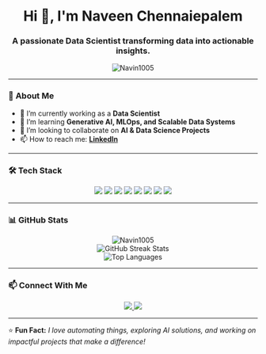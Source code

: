 <h1 align="center">Hi 👋, I'm Naveen Chennaiepalem</h1>
<h3 align="center">A passionate Data Scientist transforming data into actionable insights.</h3>

<p align="center">
  <img src="https://komarev.com/ghpvc/?username=Navin1005&label=Profile%20Views&color=0e75b6&style=flat" alt="Navin1005" />
</p>

---

### 🚀 **About Me**  
- 🔭 I’m currently working as a **Data Scientist**  
- 🌱 I’m learning **Generative AI, MLOps, and Scalable Data Systems**  
- 👯 I’m looking to collaborate on **AI & Data Science Projects**  
- 📫 How to reach me: **[LinkedIn](https://www.linkedin.com/in/naveen-chennaiepalem-657b19185/)**  

---

### 🛠️ **Tech Stack**
<p align="center">
  <img src="https://img.shields.io/badge/Python-3776AB?style=for-the-badge&logo=python&logoColor=white" />
  <img src="https://img.shields.io/badge/TensorFlow-FF6F00?style=for-the-badge&logo=tensorflow&logoColor=white" />
  <img src="https://img.shields.io/badge/Scikit--Learn-F7931E?style=for-the-badge&logo=scikit-learn&logoColor=white" />
  <img src="https://img.shields.io/badge/AWS-232F3E?style=for-the-badge&logo=amazon-aws&logoColor=white" />
  <img src="https://img.shields.io/badge/FAISS-0052CC?style=for-the-badge&logo=facebook&logoColor=white" />
  <img src="https://img.shields.io/badge/NLP-00875A?style=for-the-badge&logo=nlp&logoColor=white" />
  <img src="https://img.shields.io/badge/PowerBI-F2C811?style=for-the-badge&logo=powerbi&logoColor=black" />
  <img src="https://img.shields.io/badge/SQL-4479A1?style=for-the-badge&logo=MySQL&logoColor=white" />
</p>

---

### 📊 **GitHub Stats**
<p align="center">
  <img src="https://github-readme-stats.vercel.app/api?username=Navin1005&show_icons=true&theme=radical" alt="Navin1005" />
  <br />
  <img src="https://github-readme-streak-stats.herokuapp.com/?user=Navin1005&theme=radical" alt="GitHub Streak Stats" />
  <br />
  <img src="https://github-readme-stats.vercel.app/api/top-langs/?username=Navin1005&layout=compact&theme=radical" alt="Top Languages" />
</p>

---

### 📫 **Connect With Me**
<p align="center">
  <a href="https://www.linkedin.com/in/naveen-chennaiepalem-657b19185/">
    <img src="https://img.shields.io/badge/LinkedIn-0A66C2?style=for-the-badge&logo=linkedin&logoColor=white" />
  </a>
  <a href="mailto:naveen.chenneypalem123@gmail.com">
    <img src="https://img.shields.io/badge/Email-D14836?style=for-the-badge&logo=gmail&logoColor=white" />
  </a>
</p>

---

⭐ **Fun Fact:** *I love automating things, exploring AI solutions, and working on impactful projects that make a difference!*

